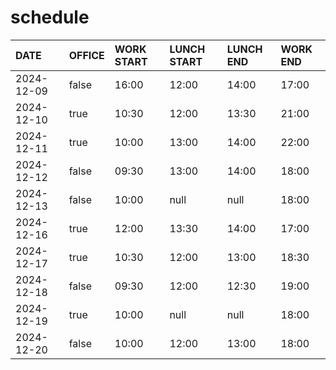# schedule

| DATE | OFFICE | WORK START | LUNCH START | LUNCH END | WORK END |
| :-- | :-- | :-- | :-- | :-- | :-- |
| 2024-12-09 | false | 16:00 | 12:00 | 14:00 | 17:00 |
| 2024-12-10 | true | 10:30 | 12:00 | 13:30 | 21:00 |
| 2024-12-11 | true | 10:00 | 13:00 | 14:00 | 22:00 |
| 2024-12-12 | false | 09:30 | 13:00 | 14:00 | 18:00 |
| 2024-12-13 | false | 10:00 | null | null | 18:00 |
| 2024-12-16 | true | 12:00 | 13:30 | 14:00 | 17:00 |
| 2024-12-17 | true | 10:30 | 12:00 | 13:00 | 18:30 |
| 2024-12-18 | false | 09:30 | 12:00 | 12:30 | 19:00 |
| 2024-12-19 | true | 10:00 | null | null | 18:00 |
| 2024-12-20 | false | 10:00 | 12:00 | 13:00 | 18:00 |
